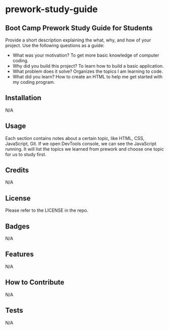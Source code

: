 # prework-study-guide
## Boot Camp Prework Study Guide for Students

Provide a short description explaining the what, why, and how of your project. Use the following questions as a guide:

- What was your motivation? To get more basic knowledge of computer coding.
- Why did you build this project? To learn how to build a basic application.
- What problem does it solve? Organizes the topics I am learning to code.
- What did you learn? How to create an HTML to help me get started with my coding program.


## Installation

N/A

## Usage

Each section contains notes about a certain topic, like HTML, CSS, JavaScript, Git. If we open DevTools console, we can see the JavaScript running. It will list the topics we learned from prework and choose one topic for us to study first. 


## Credits

N/A

## License

Please refer to the LICENSE in the repo.

## Badges

N/A

## Features

N/A

## How to Contribute

N/A

## Tests

N/A
